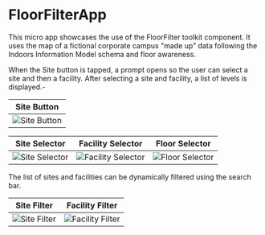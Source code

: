 # FloorFilterApp

This micro app showcases the use of the FloorFilter toolkit component. It uses the map of a fictional corporate campus "made up" data following 
the Indoors Information Model schema and floor awareness.

When the Site button is tapped, a prompt opens so the user can select a site and then a facility. After selecting a site and facility,
a list of levels is displayed.-

|Site Button|
|:--:|
|![Site Button](https://github.com/Esri/arcgis-maps-sdk-kotlin-toolkit/assets/5582469/a4c28d03-5bbf-4a2f-819c-823de86a510f)|

|Site Selector|Facility Selector|Floor Selector|
|:--:|:--:|:--:|
|![Site Selector](https://github.com/Esri/arcgis-maps-sdk-kotlin-toolkit/assets/5582469/fea2ae28-0ffd-4b38-a8a1-952548aeadcc)|![Facility Selector](https://github.com/Esri/arcgis-maps-sdk-kotlin-toolkit/assets/5582469/cef7bae3-b273-4ed8-b400-12bad5d38d44)|![Floor Selector](https://github.com/Esri/arcgis-maps-sdk-kotlin-toolkit/assets/5582469/50cceda2-9b57-4596-b5eb-7c970e9aeeba)|

The list of sites and facilities can be dynamically filtered using the search bar.

|Site Filter|Facility Filter|
|:--:|:--:|
|![Site Filter](https://github.com/Esri/arcgis-maps-sdk-kotlin-toolkit/assets/5582469/743287ca-dc8f-4fb4-ae28-082a28c44f8e)|![Facility Filter](https://github.com/Esri/arcgis-maps-sdk-kotlin-toolkit/assets/5582469/049eea83-402a-4b36-b624-34e79241b5ac)|
